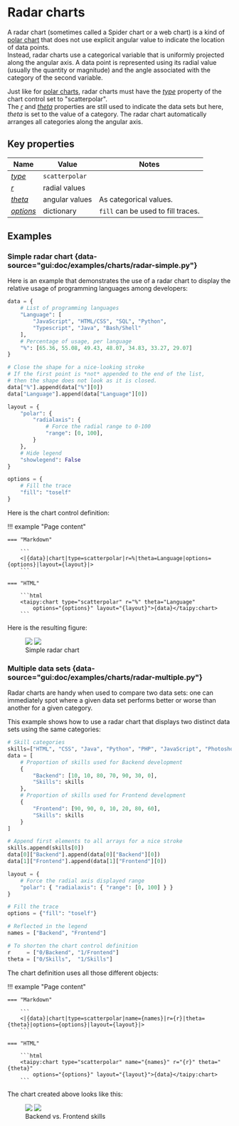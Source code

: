 # Radar charts

A radar chart (sometimes called a Spider chart or a web chart) is a kind of
[polar chart](polar.md) that does not use explicit angular value to indicate the location
of data points.<br/>
Instead, radar charts use a categorical variable that is uniformly projected along the
angular axis. A data point is represented using its radial value (usually the quantity
or magnitude) and the angle associated with the category of the second variable.

Just like for [polar charts](polar.md), radar charts must have the
[*type*](../chart.md#p-type) property of the chart control set to "scatterpolar".<br/>
The [*r*](../chart.md#p-r) and [*theta*](../chart.md#p-theta) properties are still used
to indicate the data sets but here, *theta* is set to the value of a category. The
radar chart automatically arranges all categories along the angular axis.

## Key properties

| Name            | Value            | Notes   |
| --------------- | ------------------------- | ------------------ |
| [*type*](../chart.md#p-type)       | `scatterpolar`  |  |
| [*r*](../chart.md#p-r)             | radial values   |  |
| [*theta*](../chart.md#p-theta)     | angular values  | As categorical values.  |
| [*options*](../chart.md#p-options) | dictionary  | `fill` can be used to fill traces.  |

## Examples

### Simple radar chart {data-source="gui:doc/examples/charts/radar-simple.py"}

Here is an example that demonstrates the use of a radar chart to display
the relative usage of programming languages among developers:

```py
data = {
    # List of programming languages
    "Language": [
        "JavaScript", "HTML/CSS", "SQL", "Python",
        "Typescript", "Java", "Bash/Shell"
    ],
    # Percentage of usage, per language
    "%": [65.36, 55.08, 49.43, 48.07, 34.83, 33.27, 29.07]
}

# Close the shape for a nice-looking stroke
# If the first point is *not* appended to the end of the list,
# then the shape does not look as it is closed.
data["%"].append(data["%"][0])
data["Language"].append(data["Language"][0])

layout = {
    "polar": {
        "radialaxis": {
            # Force the radial range to 0-100
            "range": [0, 100],
        }
    },
    # Hide legend
    "showlegend": False
}

options = {
    # Fill the trace
    "fill": "toself"
}
```

Here is the chart control definition:

!!! example "Page content"

    === "Markdown"

        ```
        <|{data}|chart|type=scatterpolar|r=%|theta=Language|options={options}|layout={layout}|>
        ```

    === "HTML"

        ```html
        <taipy:chart type="scatterpolar" r="%" theta="Language"
            options="{options}" layout="{layout}">{data}</taipy:chart>
        ```

Here is the resulting figure:

<figure>
    <img src="../radar-simple-d.png" class="visible-dark" />
    <img src="../radar-simple-l.png" class="visible-light" />
    <figcaption>Simple radar chart</figcaption>
</figure>

### Multiple data sets {data-source="gui:doc/examples/charts/radar-multiple.py"}

Radar charts are handy when used to compare two data sets: one can immediately spot
where a given data set performs better or worse than another for a given category.

This example shows how to use a radar chart that displays two distinct data sets using
the same categories:

```py
# Skill categories
skills=["HTML", "CSS", "Java", "Python", "PHP", "JavaScript", "Photoshop"]
data = [
    # Proportion of skills used for Backend development
    {
        "Backend": [10, 10, 80, 70, 90, 30, 0],
        "Skills": skills
    },
    # Proportion of skills used for Frontend development
    {
        "Frontend": [90, 90, 0, 10, 20, 80, 60],
        "Skills": skills
    }
]

# Append first elements to all arrays for a nice stroke
skills.append(skills[0])
data[0]["Backend"].append(data[0]["Backend"][0])
data[1]["Frontend"].append(data[1]["Frontend"][0])

layout = {
    # Force the radial axis displayed range
    "polar": { "radialaxis": { "range": [0, 100] } }
}

# Fill the trace
options = {"fill": "toself"}

# Reflected in the legend
names = ["Backend", "Frontend"]

# To shorten the chart control definition
r     = ["0/Backend", "1/Frontend"]
theta = ["0/Skills",  "1/Skills"]
```

The chart definition uses all those different objects:

!!! example "Page content"

    === "Markdown"

        ```
        <|{data}|chart|type=scatterpolar|name={names}|r={r}|theta={theta}|options={options}|layout={layout}|>
        ```

    === "HTML"

        ```html
        <taipy:chart type="scatterpolar" name="{names}" r="{r}" theta="{theta}"
            options="{options}" layout="{layout}">{data}</taipy:chart>
        ```

The chart created above looks like this:

<figure>
    <img src="../radar-multiple-d.png" class="visible-dark" />
    <img src="../radar-multiple-l.png" class="visible-light" />
    <figcaption>Backend vs. Frontend skills</figcaption>
</figure>
